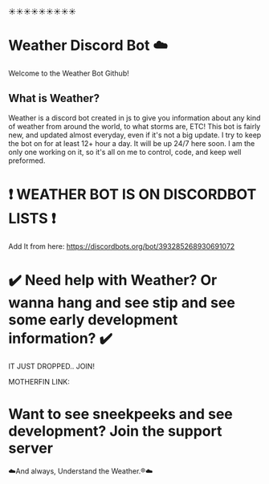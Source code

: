 ☀️☀️☀️☀️☀️☀️☀️☀️☀️
# Weather Discord Bot ☁️
Welcome to the Weather Bot Github!

## What is Weather?
Weather is a discord bot created in js to give you information about any kind of weather from around the world, to what storms are, ETC! This bot is fairly new, and updated almost everyday, even if it's not a big update. I try to keep the bot on for at least 12+ hour a day. It will be up 24/7 here soon. I am the only one working on it, so it's all on me to control, code, and keep well preformed.




# ❗  WEATHER BOT IS ON DISCORDBOT LISTS ❗  
   Add It from here: https://discordbots.org/bot/393285268930691072
   
   
# ✔️ Need help with Weather? Or wanna hang and see stip and see some early development information? ✔️ 
  IT JUST DROPPED.. JOIN!
  
  MOTHERFIN LINK:


# Want to see sneekpeeks and see development? Join the support server
  
  
  
  ☁️And always, Understand the Weather.®☁️
